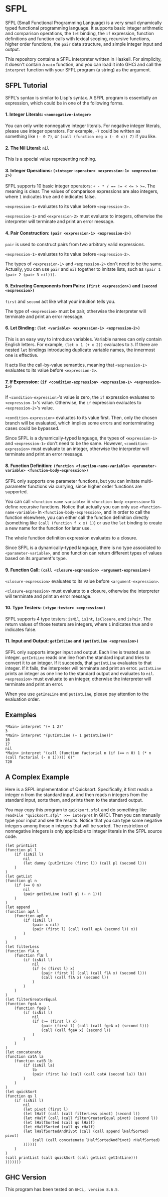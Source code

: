 # SFPL

SFPL (Small Functional Programming Language) is a very small dynamically typed functional programming language. It supports basic integer arithmetic and comparison operations, the ```let``` binding, the ```if``` expression, function definitions and function calls with lexical scoping, recursive functions, higher order functions, the ```pair``` data structure, and simple integer input and output.

This repository contains a SFPL interpreter written in Haskell. For simplicity, it doesn't contain a ```main``` function, and you can load it into GHCi and call the ```interpret``` function with your SFPL program (a string) as the argument.

## SFPL Tutorial

SFPL's syntax is similar to Lisp's syntax. A SFPL program is essentially an expression, which could be in one of the following forms.

#### 1. Integer Literals: ```<nonnegative-integer>```

You can only write nonnegative integer literals. For negative integer literals, please use integer operators. For example, ```-7``` could be written as something like ```(- 0 7)```, or ```(call (function neg x (- 0 x)) 7)``` if you like.

#### 2. The Nil Literal: ```nil```

This is a special value representing nothing.

#### 3. Integer Operations: ```(<integer-operator> <expression-1> <expression-2>)```

SFPL supports 10 basic integer operators: ```+ - * / == != < <= > >=```. The meaning is clear. The values of comparison expressions are also integers, where ```1``` indicates true and ```0``` indicates false.

```<expression-1>``` evaluates to its value before ```<expression-2>```.

```<expression-1>``` and ```<expression-2>``` must evaluate to integers, otherwise the interpreter will terminate and print an error message.

#### 4. Pair Construction: ```(pair <expression-1> <expression-2>)```

```pair``` is used to construct pairs from two arbitrary valid expressions.

```<expression-1>``` evaluates to its value before ```<expression-2>```.

The types of ```<expression-1>``` and ```<expression-2>``` don't need to be the same. Actually, you can use ```pair``` and ```nil``` together to imitate lists, such as ```(pair 1 (pair 2 (pair 3 nil)))```.

#### 5. Extracting Components from Pairs: ```(first <expression>)``` and ```(second <expression>)```

```first``` and ```second``` act like what your intuition tells you.

The type of ```<expression>``` must be pair, otherwise the interpreter will terminate and print an error message.

#### 6. Let Binding: ```(let <variable> <expression-1> <expression-2>)```

This is an easy way to introduce variables. Variable names can only contain English letters. For example, ```(let x 1 (+ x 2))``` evaluates to ```3```. If there are nested ```let``` bindings introducing duplicate variable names, the innermost one is effective.

It acts like the call-by-value semantics, meaning that ```<expression-1>``` evaluates to its value before ```<expression-2>```.

#### 7. If Expression: ```(if <condition-expression> <expression-1> <expression-2>)```

If ```<condition-expression>```'s value is zero, the ```if``` expression evaluates to ```<expression-1>```'s value. Otherwise, the ```if``` expression evaluates to ```<expression-2>```'s value.

```<condition-expression>``` evaluates to its value first. Then, only the chosen branch will be evaluated, which implies some errors and nonterminating cases could be bypassed.

Since SFPL is a dynamically-typed language, the types of ```<expression-1>``` and ```<expression-1>``` don't need to be the same. However, ```<condition-expression>``` must evaluate to an integer, otherwise the interpreter will terminate and print an error message.

#### 8. Function Definition: ```(function <function-name-variable> <parameter-variable> <function-body-expression>)```

SFPL only supports one parameter functions, but you can imitate multi-parameter functions via currying, since higher order functions are supported.

You can call ```<function-name-variable>``` in ```<function-body-expression>``` to define recursive functions. Notice that actually you can only use ```<function-name-variable>``` in ```<function-body-expression>```, and in order to call the function elsewhere, you can either call the function definition directly (something like ```(call (function f x x) 1)```) or use the ```let``` binding to create a new name for the function for later use.

The whole function definition expression evaluates to a closure.

Since SFPL is a dynamically-typed language, there is no type associated to ```<parameter-variable>```, and one function can return different types of values based on its argument's type.

#### 9. Function Call: ```(call <closure-expression> <argument-expression>)```

```<closure-expression>``` evaluates to its value before ```<argument-expression>```.

```<closure-expression>``` must evaluate to a closure, otherwise the interpreter will terminate and print an error message.

#### 10. Type Testers: ```(<type-tester> <expression>)```

SFPL supports 4 type testers: ```isNil```, ```isInt```, ```isClosure```, and ```isPair```. The return values of those testers are integers, where ```1``` indicates true and ```0``` indicates false.

#### 11. Input and Output: ```getIntLine``` and ```(putIntLine <expression>)```

SFPL only supports integer input and output. Each line is treated as an integer. ```getIntLine``` reads one line from the standard input and tries to convert it to an integer. If it succeeds, that ```getIntLine``` evaluates to that integer. If it fails, the interpreter will terminate and print an error. ```putIntLine``` prints an integer as one line to the standard output and evaluates to ```nil```. ```<expression>``` must evaluate to an integer, otherwise the interpreter will terminate and print an error.

When you use ```getIneLine``` and ```putIntLine```, please pay attention to the evaluation order.

## Examples

    *Main> interpret "(+ 1 2)"
    3
    *Main> interpret "(putIntLine (+ 1 getIntLine))"
    16
    17
    nil
    *Main> interpret "(call (function factorial n (if (== n 0) 1 (* n (call factorial (- n 1))))) 6)"
    720

## A Complex Example

Here is a SFPL implementation of Quicksort. Specifically, it first reads a integer n from the standard input, and then reads n integers from the standard input, sorts them, and prints them to the standard output.

You may copy this program to ```quicksort.sfpl``` and do something like ```readFile "quicksort.sfpl" >>= interpret``` in GHCi. Then you can manually type your input and see the results. Notice that you can type some negative integers among those n integers that will be sorted. The restriction of nonnegative integers is only applicable to integer literals in the SFPL source code.

```
(let printList
(function pl l
	(if (isNil l)
		nil
		(let dummy (putIntLine (first l)) (call pl (second l)))
	)
)
(let getList
(function gl n
	(if (== 0 n)
		nil
		(pair getIntLine (call gl (- n 1)))
	)
)
(let append
(function apA l
	(function apB x
		(if (isNil l)
			(pair x nil)
			(pair (first l) (call (call apA (second l)) x))
		)
	)
)
(let filterLess
(function flA x
	(function flB l
		(if (isNil l)
			nil
			(if (< (first l) x)
				(pair (first l) (call (call flA x) (second l)))
				(call (call flA x) (second l))
			)
		)
	)
)
(let filterGreaterEqual
(function fgeA x
	(function fgeB l
		(if (isNil l)
			nil
			(if (>= (first l) x)
				(pair (first l) (call (call fgeA x) (second l)))
				(call (call fgeA x) (second l))
			)
		)
	)
)
(let concatenate
(function catA la
	(function catB lb
		(if (isNil la)
			lb
			(pair (first la) (call (call catA (second la)) lb))
		)
	)
)
(let quickSort
(function qs l
	(if (isNil l)
		nil
		(let pivot (first l)
		(let lHalf (call (call filterLess pivot) (second l))
		(let rHalf (call (call filterGreaterEqual pivot) (second l))
		(let lHalfSorted (call qs lHalf)
		(let rHalfSorted (call qs rHalf)
		(let lHalfSortedAndPivot (call (call append lHalfSorted) pivot)
			(call (call concatenate lHalfSortedAndPivot) rHalfSorted)
		))))))
	)
)
(call printList (call quickSort (call getList getIntLine)))
)))))))
```

## GHC Version

This program has been tested on ```GHCi, version 8.6.5```.
